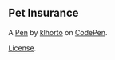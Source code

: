 Pet Insurance 
--------------


A [Pen](https://codepen.io/klhorto/pen/RmLJma) by [klhorto](https://codepen.io/klhorto) on [CodePen](https://codepen.io).

[License](https://codepen.io/klhorto/pen/RmLJma/license).